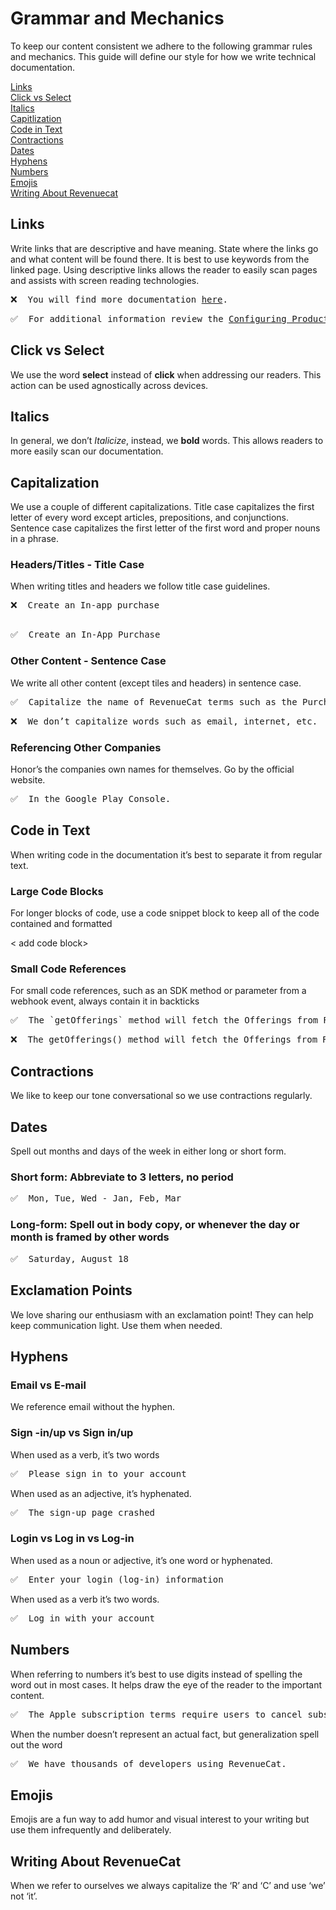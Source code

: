  # Grammar and Mechanics

To keep our content consistent we adhere to the following grammar rules and mechanics. This guide will define our style for how we write technical documentation.

[Links](#links)
<br/>
[Click vs Select](#click-vs-select)
<br/>
[Italics](#italics)
<br/>
[Capitlization](#capitalization)
<br/>
[Code in Text](#code-in-text)
<br/>
[Contractions](#contractions)
<br/>
[Dates](#dates)
<br/>
[Hyphens](#hyphens)
<br/>
[Numbers](#numbers)
<br/>
[Emojis](#emojis)
<br/>
[Writing About Revenuecat](writing-about-revenuecat)


## Links

Write links that are descriptive and have meaning. State where the links go and what content will be found there. It is best to use keywords from the linked page. Using descriptive links allows the reader to easily scan pages and assists with screen reading technologies. 

<pre>
❌  You will find more documentation <a href="url">here</a>.
</pre>
<pre>
✅  For additional information review the <a href="url">Configuring Products</a> guide. 
</pre>


## Click vs Select

We use the word **select** instead of **click** when addressing our readers. This action can be used agnostically across devices. 


## Italics

In general, we don’t *Italicize*, instead, we **bold** words. This allows readers to more easily scan our documentation. 

## Capitalization

We use a couple of different capitalizations. Title case capitalizes the first letter of every word except articles, prepositions, and conjunctions. Sentence case capitalizes the first letter of the first word and proper nouns in a phrase.


### Headers/Titles - Title Case

When writing titles and headers we follow title case guidelines. 
<pre>
❌  Create an In-app purchase
 </pre>
<pre>
✅  Create an In-App Purchase
</pre>

### Other Content - Sentence Case 

We write all other content (except tiles and headers) in sentence case. 
<pre>
✅  Capitalize the name of RevenueCat terms such as the Purchases SDK or Offerings. 
</pre>
<pre>
❌  We don’t capitalize words such as email, internet, etc. 
</pre>

### Referencing Other Companies
Honor’s the companies own names for themselves. Go by the official website.
<pre>
✅  In the Google Play Console.
</pre>


## Code in Text

When writing code in the documentation it’s best to separate it from regular text.

### Large Code Blocks

For longer blocks of code, use a code snippet block to keep all of the code contained and formatted

< add code block>

### Small Code References 

For small code references, such as an SDK method or parameter from a webhook event, always contain it in backticks
<pre>
✅  The `getOfferings` method will fetch the Offerings from RevenueCat
</pre>
<pre>
❌  The getOfferings() method will fetch the Offerings from RevenueCat
</pre>

## Contractions

We like to keep our tone conversational so we use contractions regularly. 


## Dates

Spell out months and days of the week in either long or short form. 

### Short form:  Abbreviate to 3 letters, no period 
<pre>
✅  Mon, Tue, Wed - Jan, Feb, Mar
</pre>
### Long-form: Spell out in body copy, or whenever the day or month is framed by other words
<pre>
✅  Saturday, August 18
</pre>

## Exclamation Points

We love sharing our enthusiasm with an exclamation point! They can help keep communication light. Use them when needed. 

## Hyphens 

### Email vs E-mail

We reference email without the hyphen.


### Sign -in/up vs Sign in/up 

When used as a verb, it’s two words 
<pre>
✅  Please sign in to your account
</pre>

When used as an adjective, it’s hyphenated. 
<pre>
✅  The sign-up page crashed
</pre>

### Login vs  Log in vs Log-in

When used as a noun or adjective, it’s one word or hyphenated.
<pre>
✅  Enter your login (log-in) information
</pre>

When used as a verb it’s two words. 
<pre>
✅  Log in with your account
</pre>

## Numbers 

When referring to numbers it’s best to use digits instead of spelling the word out in most cases. It helps draw the eye of the reader to the important content. 
<pre>
✅  The Apple subscription terms require users to cancel subscriptions at least 24 hours before the next renewal.
</pre>
When the number doesn’t represent an actual fact, but generalization spell out the word
<pre>
✅  We have thousands of developers using RevenueCat.
</pre>

## Emojis

Emojis are a fun way to add humor and visual interest to your writing but use them infrequently and deliberately.


## Writing About RevenueCat 

When we refer to ourselves we always capitalize the ‘R’ and ‘C’ and use ‘we’ not ‘it’.


